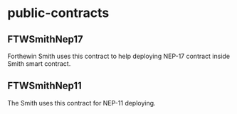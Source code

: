 # public-contracts

## FTWSmithNep17
Forthewin Smith uses this contract to help deploying NEP-17 contract inside Smith smart contract.

## FTWSmithNep11
The Smith uses this contract for NEP-11 deploying.